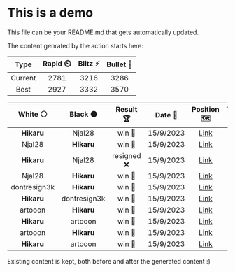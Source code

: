 # This is a demo

This file can be your README.md that gets automatically updated.

The content genrated by the action starts here:

<!--START_SECTION:chessStats-->
<!-- Automatically generated with https://github.com/Balastrong/chess-stats-action -->

| Type | Rapid ⏲️ | Blitz ⚡ | Bullet 🔫 |
|:---:|:---:|:---:|:---:|
| Current | 2781 | 3216 | 3286 |
| Best | 2927 | 3332 | 3570 |

| White ⚪ | Black ⚫ | Result 🏆 | Date 📅 | Position 🗺️ | Type 🕕 |
|:---:|:---:|:---:|:---:|:---:|:---:|
| **Hikaru** | Njal28 | win 🥇 | 15/9/2023 | <a href="http://www.ee.unb.ca/cgi-bin/tervo/fen.pl?select=4rrk1/pp4pp/2nbq3/5p2/3p4/1BP2Q2/PP1B1PPP/RN4K1 b - -">Link</a> | Blitz |
| Njal28 | **Hikaru** | win 🥇 | 15/9/2023 | <a href="http://www.ee.unb.ca/cgi-bin/tervo/fen.pl?select=r2qr3/1bp2kp1/pp6/2bp2p1/P4P2/2P2NP1/1PQ3P1/4RRK1 w - -">Link</a> | Blitz |
| **Hikaru** | Njal28 | resigned ❌ | 15/9/2023 | <a href="http://www.ee.unb.ca/cgi-bin/tervo/fen.pl?select=6k1/pp5p/4pq2/8/6p1/3rb3/P3Q1PP/4RK1R w - -">Link</a> | Blitz |
| Njal28 | **Hikaru** | win 🥇 | 15/9/2023 | <a href="http://www.ee.unb.ca/cgi-bin/tervo/fen.pl?select=8/4r2p/2R5/p4pk1/P2p4/1P1B1r2/3K1P2/8 w - -">Link</a> | Blitz |
| dontresign3k | **Hikaru** | win 🥇 | 15/9/2023 | <a href="http://www.ee.unb.ca/cgi-bin/tervo/fen.pl?select=8/8/5k1P/8/1p6/1K3p2/8/8 w - -">Link</a> | Blitz |
| **Hikaru** | dontresign3k | win 🥇 | 15/9/2023 | <a href="http://www.ee.unb.ca/cgi-bin/tervo/fen.pl?select=r4rk1/1bN1bqp1/1pnpBn1p/p7/2N1P3/1P4P1/PBP4P/R2Q1RK1 b - -">Link</a> | Blitz |
| artooon | **Hikaru** | win 🥇 | 15/9/2023 | <a href="http://www.ee.unb.ca/cgi-bin/tervo/fen.pl?select=4r3/7k/p4p1b/3p3p/1PpP2qP/2P4r/7K/2BQ2R1 w - -">Link</a> | Blitz |
| **Hikaru** | artooon | win 🥇 | 15/9/2023 | <a href="http://www.ee.unb.ca/cgi-bin/tervo/fen.pl?select=r1q1r2k/pp2N1p1/2p3np/5Q2/7B/PP3P2/2P3PP/3RR1K1 b - -">Link</a> | Blitz |
| artooon | **Hikaru** | win 🥇 | 15/9/2023 | <a href="http://www.ee.unb.ca/cgi-bin/tervo/fen.pl?select=R7/8/8/8/5ppk/8/r7/5K2 b - -">Link</a> | Blitz |
| **Hikaru** | artooon | win 🥇 | 15/9/2023 | <a href="http://www.ee.unb.ca/cgi-bin/tervo/fen.pl?select=2r5/N7/p2Pq3/1k4p1/3Rp2p/4Q2P/6P1/6K1 b - -">Link</a> | Blitz |

<!--END_SECTION:chessStats-->

Existing content is kept, both before and after the generated content :)
